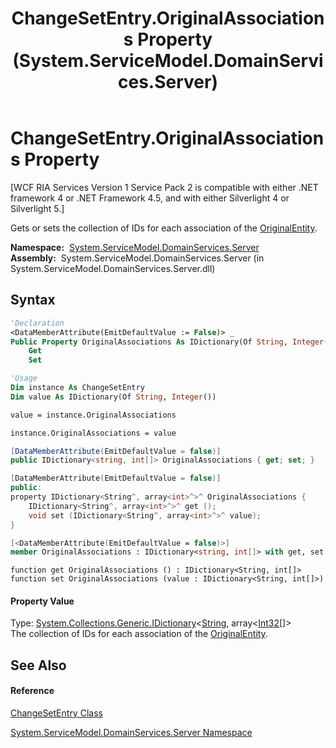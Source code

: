 ﻿---
title: ChangeSetEntry.OriginalAssociations Property  (System.ServiceModel.DomainServices.Server)
TOCTitle: OriginalAssociations Property
ms:assetid: P:System.ServiceModel.DomainServices.Server.ChangeSetEntry.OriginalAssociations
ms:mtpsurl: https://msdn.microsoft.com/en-us/library/system.servicemodel.domainservices.server.changesetentry.originalassociations(v=VS.91)
ms:contentKeyID: 28754701
ms.date: 01/27/2012
mtps_version: v=VS.91
f1_keywords:
- System.ServiceModel.DomainServices.Server.ChangeSetEntry.OriginalAssociations
- System.ServiceModel.DomainServices.Server.ChangeSetEntry.get_OriginalAssociations
- System.ServiceModel.DomainServices.Server.ChangeSetEntry.set_OriginalAssociations
dev_langs:
- CSharp
- JScript
- VB
- FSharp
- c++
api_location:
- System.ServiceModel.DomainServices.Server.dll
api_name:
- System.ServiceModel.DomainServices.Server.ChangeSetEntry.get_OriginalAssociations
- System.ServiceModel.DomainServices.Server.ChangeSetEntry.OriginalAssociations
- System.ServiceModel.DomainServices.Server.ChangeSetEntry.set_OriginalAssociations
api_type:
- Managed
topic_type:
- apiref
- kbSyntax
product_family_name: VS
ROBOTS: INDEX,FOLLOW
---

# ChangeSetEntry.OriginalAssociations Property

\[WCF RIA Services Version 1 Service Pack 2 is compatible with either .NET framework 4 or .NET Framework 4.5, and with either Silverlight 4 or Silverlight 5.\]

Gets or sets the collection of IDs for each association of the [OriginalEntity](ff423361\(v=vs.91\).md).

**Namespace:**  [System.ServiceModel.DomainServices.Server](ff423220\(v=vs.91\).md)  
**Assembly:**  System.ServiceModel.DomainServices.Server (in System.ServiceModel.DomainServices.Server.dll)

## Syntax

``` vb
'Declaration
<DataMemberAttribute(EmitDefaultValue := False)> _
Public Property OriginalAssociations As IDictionary(Of String, Integer())
    Get
    Set
```

``` vb
'Usage
Dim instance As ChangeSetEntry
Dim value As IDictionary(Of String, Integer())

value = instance.OriginalAssociations

instance.OriginalAssociations = value
```

``` csharp
[DataMemberAttribute(EmitDefaultValue = false)]
public IDictionary<string, int[]> OriginalAssociations { get; set; }
```

``` c++
[DataMemberAttribute(EmitDefaultValue = false)]
public:
property IDictionary<String^, array<int>^>^ OriginalAssociations {
    IDictionary<String^, array<int>^>^ get ();
    void set (IDictionary<String^, array<int>^>^ value);
}
```

``` fsharp
[<DataMemberAttribute(EmitDefaultValue = false)>]
member OriginalAssociations : IDictionary<string, int[]> with get, set
```

``` jscript
function get OriginalAssociations () : IDictionary<String, int[]>
function set OriginalAssociations (value : IDictionary<String, int[]>)
```

#### Property Value

Type: [System.Collections.Generic.IDictionary](https://msdn.microsoft.com/en-us/library/s4ys34ea)\<[String](https://msdn.microsoft.com/en-us/library/s1wwdcbf), array\<[Int32](https://msdn.microsoft.com/en-us/library/td2s409d)\[\]\>  
The collection of IDs for each association of the [OriginalEntity](ff423361\(v=vs.91\).md).  

## See Also

#### Reference

[ChangeSetEntry Class](ff422139\(v=vs.91\).md)

[System.ServiceModel.DomainServices.Server Namespace](ff423220\(v=vs.91\).md)

